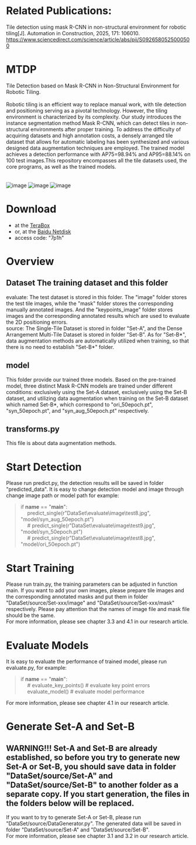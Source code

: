 # Related Publications:
Tile detection using mask R-CNN in non-structural environment for robotic tiling[J]. Automation in Construction, 2025, 171: 106010.
https://www.sciencedirect.com/science/article/abs/pii/S0926580525000500

# MTDP
Tile Detection based on Mask R-CNN in Non-Structural Environment for Robotic Tiling.</br></br>
Robotic tiling is an efficient way to replace manual work, with tile detection and positioning serving as a pivotal technology. However, the tiling environment is characterized by its complexity. Our study introduces the instance segmentation method Mask R-CNN, which can detect tiles in non-structural environments after proper training. To address the difficulty of acquiring datasets and high annotation costs, a densely arranged tile dataset that allows for automatic labeling has been synthesized and various designed data augmentation techniques are employed. The trained model achieves a detection performance with AP75=98.94% and AP95=88.14% on 100 test images.This repository encompasses all the tile datasets used, the core programs, as well as the trained models.</br></br></br>
![image](https://github.com/Yooooran/MTDP/assets/103570083/437651b8-d412-4018-8e6a-2a178c318f04)
![image](https://github.com/Yooooran/MTDP/assets/103570083/7b3574a1-3bbf-4da7-92e6-1aee2b44a89d)
![image](https://github.com/Yooooran/MTDP/assets/103570083/9fb2ed8e-7be0-40dc-9009-e4cd69c1f672)



# Download
- at the [TeraBox](https://terabox.com/s/1247Lj-eVOCGqWNWe5L4Qxw) 
- or, at the [Baidu Netdisk](https://pan.baidu.com/s/1UWa0Q48iRlphUCGgKIF0cg)
- access code: "7p1h"

# Overview
## Dataset The training dataset and this folder <br>
evaluate: The test dataset is stored in this folder. The "image" folder stores the test tile images, while the "mask" 
folder stores the corresponding manually annotated images. And the "keypoints_image" folder stores images and the 
corresponding annotated results which are used to evaluate the 2D positioning errors. <br>
source: The Single-Tile Dataset is stored in folder "Set-A", and the Dense Arrangement Multi-Tile Dataset is stored 
in folder "Set-B". As for "Set-B*", data augmentation methods are automatically utilized when training, so that there
is no need to establish "Set-B*" folder.
## model
This folder provide our trained three models. Based on the pre-trained model, three distinct Mask R-CNN models are 
trained under different conditions: exclusively using the Set-A dataset, exclusively using the Set-B dataset, and 
utilizing data augmentation when training on the Set-B dataset which named Set-B*, which correspond to "ori_50epoch.pt",
"syn_50epoch.pt", and "syn_aug_50epoch.pt" respectively.
## transforms.py
This file is about data augmentation methods.
# Start Detection
Please run predict.py, the detection results will be saved in folder "predicted_data". It is easy to change detection 
model and image through change image path or model path for example:
>if __name__ == "__main__": <br>
&ensp;&ensp; predict_single(r"DataSet\evaluate\image\test8.jpg", "model/syn_aug_50epoch.pt")<br>
&ensp;&ensp; # predict_single(r"DataSet\evaluate\image\test9.jpg", "model/syn_50epoch.pt")<br>
&ensp;&ensp; # predict_single(r"DataSet\evaluate\image\test8.jpg", "model/ori_50epoch.pt")<br>
>
# Start Training
Please run train.py, the training parameters can be adjusted in function main. If you want to add your own images, please
prepare tile images and the corresponding annotated masks and put them in folder "DataSet/source/Set-xxx/image" and 
"DataSet/source/Set-xxx/mask" respectively. Please pay attention that the names of image file and mask file should be 
the same.<br>
For more information, please see chapter 3.3 and 4.1 in our research article.
# Evaluate Models
It is easy to evaluate the performance of trained model, please run evaluate.py, for example:
>if __name__ == "__main__": <br>
&ensp;&ensp; # evaluate_key_points()  # evaluate key point errors <br>
&ensp;&ensp; evaluate_model()  # evaluate model performance
> 
For more information, please see chapter 4.1 in our research article.
# Generate Set-A and Set-B
WARNING!!! Set-A and Set-B are already established, so before you try to generate new Set-A or Set-B, you should save data
in folder "DataSet/source/Set-A" and "DataSet/source/Set-B" to another folder as a separate copy. If you start generation, 
the files in the folders below will be replaced.
---
If you want to try to generate Set-A or Set-B, please run "DataSet/source/DataGenerator.py". The generated data will be
saved in folder "DataSet/source/Set-A" and "DataSet/source/Set-B".<br>
For more information, please see chapter 3.1 and 3.2 in our research article.







